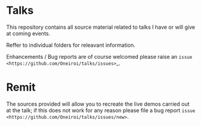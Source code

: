 # Talks

This repository contains all source material related to talks I have or will give at coming events.

Reffer to individual folders for releavant information.

Enhancements / Bug reports are of course welcomed please raise an `issue <https://github.com/Oneiroi/talks/issues>`_.

# Remit

The sources provided will allow you to recreate the live demos carried out at the talk; if this does not work for any reason please file a bug report `issue <https://github.com/Oneiroi/talks/issues/new>`.

